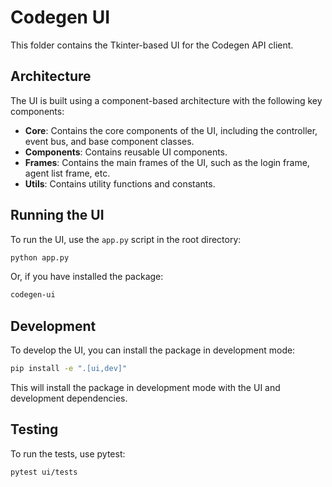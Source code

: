 # Codegen UI

This folder contains the Tkinter-based UI for the Codegen API client.

## Architecture

The UI is built using a component-based architecture with the following key components:

- **Core**: Contains the core components of the UI, including the controller, event bus, and base component classes.
- **Components**: Contains reusable UI components.
- **Frames**: Contains the main frames of the UI, such as the login frame, agent list frame, etc.
- **Utils**: Contains utility functions and constants.

## Running the UI

To run the UI, use the `app.py` script in the root directory:

```bash
python app.py
```

Or, if you have installed the package:

```bash
codegen-ui
```

## Development

To develop the UI, you can install the package in development mode:

```bash
pip install -e ".[ui,dev]"
```

This will install the package in development mode with the UI and development dependencies.

## Testing

To run the tests, use pytest:

```bash
pytest ui/tests
```

